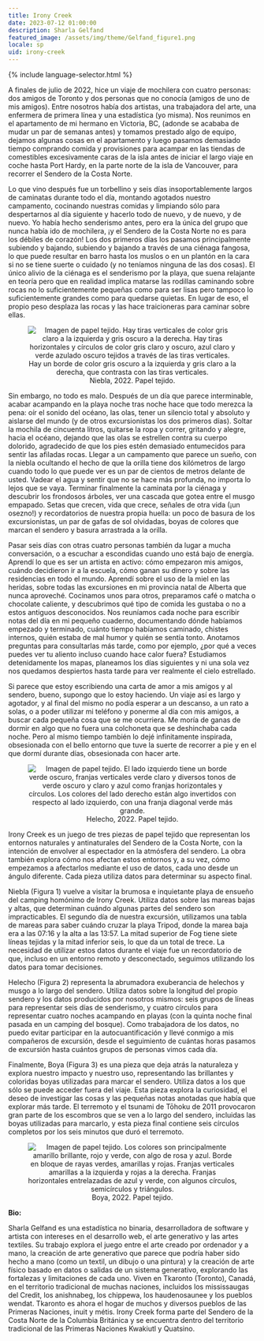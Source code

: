 ```yaml
---
title: Irony Creek
date: 2023-07-12 01:00:00
description: Sharla Gelfand
featured_image: /assets/img/theme/Gelfand_figure1.png
locale: sp
uid: irony-creek
---
```


{% include language-selector.html %}

A finales de julio de 2022, hice un viaje de mochilera con cuatro personas: dos amigos de Toronto y dos personas que no conocía (amigos de uno de mis amigos). Entre nosotros había dos artistas, una trabajadora del arte, una enfermera de primera línea y una estadística (yo misma). Nos reunimos en el apartamento de mi hermano en Victoria, BC, (adonde se acababa de mudar un par de semanas antes) y tomamos prestado algo de equipo, dejamos algunas cosas en el apartamento y luego pasamos demasiado tiempo comprando comida y provisiones para acampar en las tiendas de comestibles excesivamente caras de la isla antes de iniciar el largo viaje en coche hasta Port Hardy, en la parte norte de la isla de Vancouver, para recorrer el Sendero de la Costa Norte.

Lo que vino después fue un torbellino y seis días insoportablemente largos de caminatas durante todo el día, montando agotados nuestro campamento, cocinando nuestras comidas y limpiando sólo para despertarnos al día siguiente y hacerlo todo de nuevo, y de nuevo, y de nuevo. Yo había hecho senderismo antes, pero era la única del grupo que nunca había ido de mochilera, ¡y el Sendero de la Costa Norte no es para los débiles de corazón! Los dos primeros días los pasamos principalmente subiendo y bajando, subiendo y bajando a través de una ciénaga fangosa, lo que puede resultar en barro hasta los muslos o en un plantón en la cara si no se tiene suerte o cuidado (y no teníamos ninguna de las dos cosas). El único alivio de la ciénaga es el senderismo por la playa, que suena relajante en teoría pero que en realidad implica matarse las rodillas caminando sobre rocas no lo suficientemente pequeñas como para ser lisas pero tampoco lo suficientemente grandes como para quedarse quietas. En lugar de eso, el propio peso desplaza las rocas y las hace traicioneras para caminar sobre ellas.

<center>
<figure>
	<img src="../assets/img/theme/Gelfand_figure1.png" alt="Imagen de papel tejido. Hay tiras verticales de color gris claro a la izquierda y gris oscuro a la derecha. Hay tiras horizontales y círculos de color gris claro y oscuro, azul claro y verde azulado oscuro tejidos a través de las tiras verticales. Hay un borde de color gris oscuro a la izquierda y gris claro a la derecha, que contrasta con las tiras verticales.">
    Niebla, 2022. Papel tejido. 
</figure>
</center>

Sin embargo, no todo es malo. Después de un día que parece interminable, acabar acampando en la playa noche tras noche hace que todo merezca la pena: oír el sonido del océano, las olas, tener un silencio total y absoluto y aislarse del mundo (y de otros excursionistas los dos primeros días). Soltar la mochila de cincuenta litros, quitarse la ropa y correr, gritando y alegre, hacia el océano, dejando que las olas se estrellen contra su cuerpo dolorido, agradecido de que los pies estén demasiado entumecidos para sentir las afiladas rocas. Llegar a un campamento que parece un sueño, con la niebla ocultando el hecho de que la orilla tiene dos kilómetros de largo cuando todo lo que puede ver es un par de cientos de metros delante de usted. Vadear el agua y sentir que no se hace más profunda, no importa lo lejos que se vaya. Terminar finalmente la caminata por la ciénaga y descubrir los frondosos árboles, ver una cascada que gotea entre el musgo empapado. Setas que crecen, vida que crece, señales de otra vida (¡un osezno!) y recordatorios de nuestra propia huella: un poco de basura de los excursionistas, un par de gafas de sol olvidadas, boyas de colores que marcan el sendero y basura arrastrada a la orilla.

Pasar seis días con otras cuatro personas también da lugar a mucha conversación, o a escuchar a escondidas cuando uno está bajo de energía. Aprendí lo que es ser un artista en activo: cómo empezaron mis amigos, cuándo decidieron ir a la escuela, cómo ganan su dinero y sobre las residencias en todo el mundo. Aprendí sobre el uso de la miel en las heridas, sobre todas las excursiones en mi provincia natal de Alberta que nunca aproveché. Cocinamos unos para otros, preparamos café o matcha o chocolate caliente, y descubrimos qué tipo de comida les gustaba o no a estos antiguos desconocidos. Nos reuníamos cada noche para escribir notas del día en mi pequeño cuaderno, documentando dónde habíamos empezado y terminado, cuánto tiempo habíamos caminado, chistes internos, quién estaba de mal humor y quién se sentía tonto. Anotamos preguntas para consultarlas más tarde, como por ejemplo, ¿por qué a veces puedes ver tu aliento incluso cuando hace calor fuera? Estudiamos detenidamente los mapas, planeamos los días siguientes y ni una sola vez nos quedamos despiertos hasta tarde para ver realmente el cielo estrellado.

Si parece que estoy escribiendo una carta de amor a mis amigos y al sendero, bueno, supongo que lo estoy haciendo. Un viaje así es largo y agotador, y al final del mismo no podía esperar a un descanso, a un rato a solas, o a poder utilizar mi teléfono y ponerme al día con mis amigos, a buscar cada pequeña cosa que se me ocurriera. Me moría de ganas de dormir en algo que no fuera una colchoneta que se deshinchaba cada noche. Pero al mismo tiempo también lo dejé infinitamente inspirada, obsesionada con el bello entorno que tuve la suerte de recorrer a pie y en el que dormí durante días, obsesionada con hacer arte.

<center>
<figure>
	<img src="../assets/img/theme/Gelfand_figure2.png" alt="Imagen de papel tejido. El lado izquierdo tiene un borde verde oscuro, franjas verticales verde claro y diversos tonos de verde oscuro y claro y azul como franjas horizontales y círculos. Los colores del lado derecho están algo invertidos con respecto al lado izquierdo, con una franja diagonal verde más grande.">
    Helecho, 2022. Papel tejido.
</figure>
</center>

Irony Creek es un juego de tres piezas de papel tejido que representan los entornos naturales y antinaturales del Sendero de la Costa Norte, con la intención de envolver al espectador en la atmósfera del sendero. La obra también explora cómo nos afectan estos entornos y, a su vez, cómo empezamos a afectarlos mediante el uso de datos, cada uno desde un ángulo diferente. Cada pieza utiliza datos para determinar su aspecto final.

Niebla (Figura 1) vuelve a visitar la brumosa e inquietante playa de ensueño del camping homónimo de Irony Creek. Utiliza datos sobre las mareas bajas y altas, que determinan cuándo algunas partes del sendero son impracticables. El segundo día de nuestra excursión, utilizamos una tabla de mareas para saber cuándo cruzar la playa Tripod, donde la marea baja era a las 07:16 y la alta a las 13:57. La mitad superior de Fog tiene siete líneas tejidas y la mitad inferior seis, lo que da un total de trece. La necesidad de utilizar estos datos durante el viaje fue un recordatorio de que, incluso en un entorno remoto y desconectado, seguimos utilizando los datos para tomar decisiones.

Helecho (Figura 2) representa la abrumadora exuberancia de helechos y musgo a lo largo del sendero. Utiliza datos sobre la longitud del propio sendero y los datos producidos por nosotros mismos: seis grupos de líneas para representar seis días de senderismo, y cuatro círculos para representar cuatro noches acampando en playas (con la quinta noche final pasada en un camping del bosque). Como trabajadora de los datos, no puedo evitar participar en la autocuantificación y llevé conmigo a mis compañeros de excursión, desde el seguimiento de cuántas horas pasamos de excursión hasta cuántos grupos de personas vimos cada día.

Finalmente, Boya (Figura 3) es una pieza que deja atrás la naturaleza y explora nuestro impacto y nuestro uso, representando las brillantes y coloridas boyas utilizadas para marcar el sendero. Utiliza datos a los que sólo se puede acceder fuera del viaje. Esta pieza explora la curiosidad, el deseo de investigar las cosas y las pequeñas notas anotadas que había que explorar más tarde. El terremoto y el tsunami de Tōhoku de 2011 provocaron gran parte de los escombros que se ven a lo largo del sendero, incluidas las boyas utilizadas para marcarlo, y esta pieza final contiene seis círculos completos por los seis minutos que duró el terremoto.

<center>
<figure>
	<img src="../assets/img/theme/gelfand_figure3.png" alt="Imagen de papel tejido. Los colores son principalmente amarillo brillante, rojo y verde, con algo de rosa y azul. Borde en bloque de rayas verdes, amarillas y rojas. Franjas verticales amarillas a la izquierda y rojas a la derecha. Franjas horizontales entrelazadas de azul y verde, con algunos círculos, semicírculos y triángulos.">
    Boya, 2022. Papel tejido.
</figure>
</center>

**Bio:**

Sharla Gelfand es una estadística no binaria, desarrolladora de software y artista con intereses en el desarrollo web, el arte generativo y las artes textiles. Su trabajo explora el juego entre el arte creado por ordenador y a mano, la creación de arte generativo que parece que podría haber sido hecho a mano (como un textil, un dibujo o una pintura) y la creación de arte físico basado en datos o salidas de un sistema generativo, explorando las fortalezas y limitaciones de cada uno. Viven en Tkaronto (Toronto), Canadá, en el territorio tradicional de muchas naciones, incluidos los mississaugas del Credit, los anishnabeg, los chippewa, los haudenosaunee y los pueblos wendat. Tkaronto es ahora el hogar de muchos y diversos pueblos de las Primeras Naciones, inuit y métis. Irony Creek forma parte del Sendero de la Costa Norte de la Columbia Británica y se encuentra dentro del territorio tradicional de las Primeras Naciones Kwakiutl y Quatsino.
